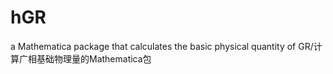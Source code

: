 # hGR
a Mathematica package that calculates the basic physical quantity of GR/计算广相基础物理量的Mathematica包

